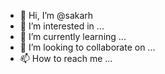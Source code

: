 - 👋 Hi, I’m @sakarh
- 👀 I’m interested in ...
- 🌱 I’m currently learning ...
- 💞️ I’m looking to collaborate on ...
- 📫 How to reach me ...

<!---
sakarh/sakarh is a ✨ special ✨ repository because its `README.md` (this file) appears on your GitHub profile.
You can click the Preview link to take a look at your changes.
--->
